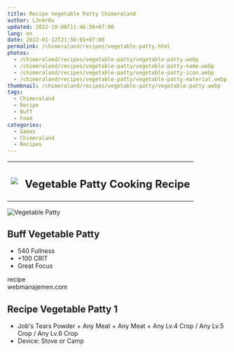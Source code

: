 ```yaml
---
title: Recipe Vegetable Patty Chimeraland
author: L3n4r0x
updated: 2022-10-06T11:46:56+07:00
lang: en
date: 2022-01-12T21:56:03+07:00
permalink: /chimeraland/recipes/vegetable-patty.html
photos:
  - /chimeraland/recipes/vegetable-patty/vegetable-patty.webp
  - /chimeraland/recipes/vegetable-patty/vegetable-patty-name.webp
  - /chimeraland/recipes/vegetable-patty/vegetable-patty-icon.webp
  - /chimeraland/recipes/vegetable-patty/vegetable-patty-material.webp
thumbnail: /chimeraland/recipes/vegetable-patty/vegetable-patty.webp
tags:
  - Chimeraland
  - Recipe
  - Buff
  - Food
categories:
  - Games
  - Chimeraland
  - Recipes
---
```


<section id="bootstrap-wrapper">
  <link
    rel="stylesheet"
    href="https://rawcdn.githack.com/dimaslanjaka/Web-Manajemen/0c3b5aa1813bd4abcd2c11bf3e37928b15c28664/css/bootstrap-5-3-0-alpha3-wrapper.css"
  />
  <div class="row mb-2">
    <div class="col-md-12 mb-2">
      <table class="table" id="post-info">
        <tbody>
          <tr>
            <td>
              <img
                class="d-inline-block me-2"
                src="/chimeraland/recipes/vegetable-patty/vegetable-patty-icon.webp"
                width="auto"
                height="auto"
              />
            </td>
            <td><h1 class="fs-5">Vegetable Patty Cooking Recipe</h1></td>
          </tr>
        </tbody>
      </table>
    </div>
  </div>
  <div class="card mb-2">
    <div class="row g-0">
      <div class="col-sm-4 position-relative mb-2">
        <img
          src="/chimeraland/recipes/vegetable-patty/vegetable-patty-material.webp"
          class="card-img fit-cover w-100 h-100"
          alt="Vegetable Patty"
          data-fancybox="true"
        />
      </div>
      <div class="col-sm-8 mb-2">
        <div class="card-body">
          <h2 class="card-title fs-5">Buff Vegetable Patty</h2>
          <div class="card-text">
            <ul>
              <li>540 Fullness</li>
              <li>+100 CRIT</li>
              <li>Great Focus</li>
            </ul>
          </div>
          <span class="badge rounded-pill bg-dark text-white">recipe</span>
        </div>
        <div class="card-footer text-end text-muted">webmanajemen.com</div>
      </div>
    </div>
  </div>
  <div class="row mb-2">
    <div class="col-12 col-lg-6 recipe-item mb-2">
      <div class="card">
        <div class="card-body">
          <h2 class="card-title fs-5">Recipe Vegetable Patty 1</h2>
          <div class="card-text">
            <ul>
              <li>
                Job&#x27;s Tears Powder<span> + </span>Any Meat<span> + </span
                >Any Meat<span> + </span>Any Lv.4 Crop<span> / </span>Any Lv.5
                Crop<span> / </span>Any Lv.6 Crop
              </li>
              <li>Device: Stove or Camp</li>
            </ul>
          </div>
        </div>
      </div>
    </div>
  </div>
</section>